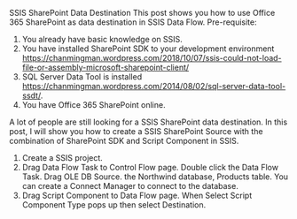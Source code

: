 SSIS SharePoint Data Destination
This post shows you how to use Office 365 SharePoint as data destination in SSIS Data Flow.
Pre-requisite:
1. You already have basic knowledge on SSIS.
2. You have installed SharePoint SDK to your development environment https://chanmingman.wordpress.com/2018/10/07/ssis-could-not-load-file-or-assembly-microsoft-sharepoint-client/ 
3. SQL Server Data Tool is installed  https://chanmingman.wordpress.com/2014/08/02/sql-server-data-tool-ssdt/. 
4. You have Office 365 SharePoint online. 

A lot of people are still looking for a SSIS SharePoint data destination. In this post, I will show you how to create a SSIS SharePoint Source with the combination of SharePoint SDK and Script Component in SSIS.

1. Create a SSIS project.
2. Drag Data Flow Task to Control Flow page. Double click the Data Flow Task. Drag OLE DB Source. the Northwind database, Products table. You can create a Connect Manager to connect to the database.
3. Drag Script Component to Data Flow page. When Select Script Component Type pops up then select Destination.
